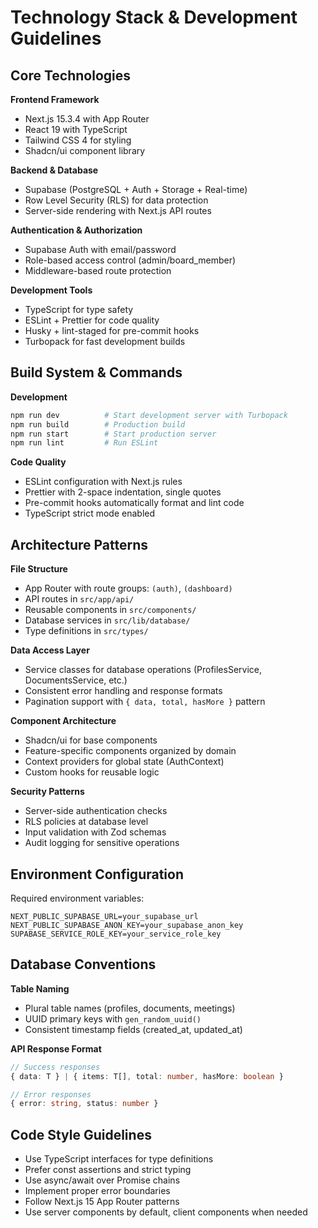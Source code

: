 # Technology Stack & Development Guidelines

## Core Technologies

**Frontend Framework**
- Next.js 15.3.4 with App Router
- React 19 with TypeScript
- Tailwind CSS 4 for styling
- Shadcn/ui component library

**Backend & Database**
- Supabase (PostgreSQL + Auth + Storage + Real-time)
- Row Level Security (RLS) for data protection
- Server-side rendering with Next.js API routes

**Authentication & Authorization**
- Supabase Auth with email/password
- Role-based access control (admin/board_member)
- Middleware-based route protection

**Development Tools**
- TypeScript for type safety
- ESLint + Prettier for code quality
- Husky + lint-staged for pre-commit hooks
- Turbopack for fast development builds

## Build System & Commands

**Development**
```bash
npm run dev          # Start development server with Turbopack
npm run build        # Production build
npm run start        # Start production server
npm run lint         # Run ESLint
```

**Code Quality**
- ESLint configuration with Next.js rules
- Prettier with 2-space indentation, single quotes
- Pre-commit hooks automatically format and lint code
- TypeScript strict mode enabled

## Architecture Patterns

**File Structure**
- App Router with route groups: `(auth)`, `(dashboard)`
- API routes in `src/app/api/`
- Reusable components in `src/components/`
- Database services in `src/lib/database/`
- Type definitions in `src/types/`

**Data Access Layer**
- Service classes for database operations (ProfilesService, DocumentsService, etc.)
- Consistent error handling and response formats
- Pagination support with `{ data, total, hasMore }` pattern

**Component Architecture**
- Shadcn/ui for base components
- Feature-specific components organized by domain
- Context providers for global state (AuthContext)
- Custom hooks for reusable logic

**Security Patterns**
- Server-side authentication checks
- RLS policies at database level
- Input validation with Zod schemas
- Audit logging for sensitive operations

## Environment Configuration

Required environment variables:
```env
NEXT_PUBLIC_SUPABASE_URL=your_supabase_url
NEXT_PUBLIC_SUPABASE_ANON_KEY=your_supabase_anon_key
SUPABASE_SERVICE_ROLE_KEY=your_service_role_key
```

## Database Conventions

**Table Naming**
- Plural table names (profiles, documents, meetings)
- UUID primary keys with `gen_random_uuid()`
- Consistent timestamp fields (created_at, updated_at)

**API Response Format**
```typescript
// Success responses
{ data: T } | { items: T[], total: number, hasMore: boolean }

// Error responses  
{ error: string, status: number }
```

## Code Style Guidelines

- Use TypeScript interfaces for type definitions
- Prefer const assertions and strict typing
- Use async/await over Promise chains
- Implement proper error boundaries
- Follow Next.js 15 App Router patterns
- Use server components by default, client components when needed